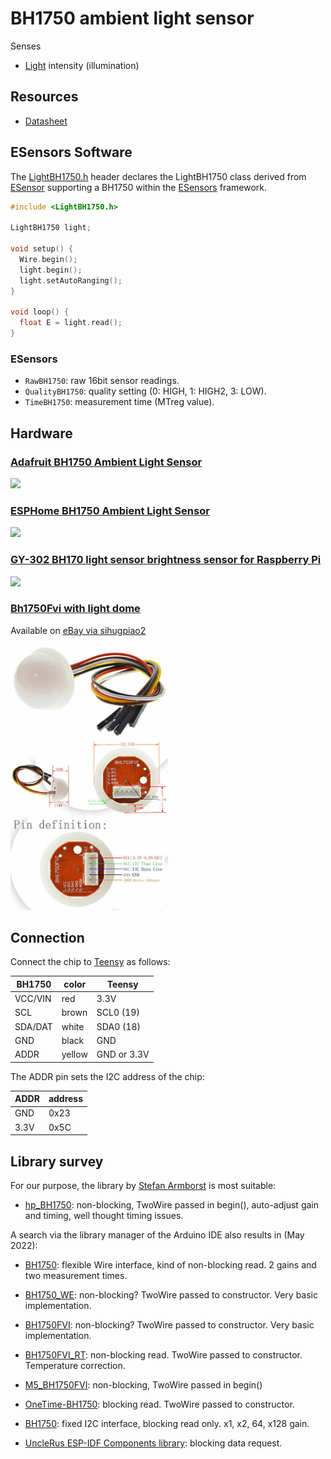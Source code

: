 # BH1750 ambient light sensor

Senses

- [Light](../parameters/light.md) intensity (illumination)


## Resources

- [Datasheet](https://www.elechouse.com/elechouse/images/product/Digital%20light%20Sensor/bh1750fvi-e.pdf)


## ESensors Software

The [LightBH1750.h](../../src/LightBH1750.h) header declares the
LightBH1750 class derived from [ESensor](../classes.md#esensor)
supporting a BH1750 within the [ESensors](../classes.md) framework.

```cpp
#include <LightBH1750.h>

LightBH1750 light;

void setup() {
  Wire.begin();
  light.begin();
  light.setAutoRanging();
}

void loop() {
  float E = light.read();
}
```

### ESensors

- `RawBH1750`: raw 16bit sensor readings. 
- `QualityBH1750`: quality setting (0: HIGH, 1: HIGH2, 3: LOW).
- `TimeBH1750`: measurement time (MTreg value).


## Hardware

### [Adafruit BH1750 Ambient Light Sensor](https://learn.adafruit.com/adafruit-bh1750-ambient-light-sensor)

<img src="https://cdn-learn.adafruit.com/assets/assets/000/093/309/medium800/adafruit_products_pinputs4681_top_ORIG_2020_07.png?1595024462" width=50%>


### [ESPHome BH1750 Ambient Light Sensor](https://esphome.io/components/sensor/bh1750.html)

<img src="https://esphome.io/_images/bh1750-full.jpg" width=50%>


### [GY-302 BH170 light sensor brightness sensor for Raspberry Pi](https://www.az-delivery.de/en/products/gy-302-bh1750-lichtsensor-lichtstaerke-modul-fuer-arduino-und-raspberry-pi)

<img src="https://www.az-delivery.de/cdn/shop/products/gy-302-bh1750-licht-sensor-helligkeitsensor-fur-raspberry-pi-202856.jpg?v=1679398653&width=1200" width=50%>

### [Bh1750Fvi with light dome](https://www.ebay.de/itm/313537378784?chn=ps&_trkparms=ispr%3D1&amdata=enc%3A1sBBkBa-6RfClS7tqIW48lA86&norover=1&mkevt=1&mkrid=707-134425-41852-0&mkcid=2&itemid=313537378784&targetid=1596011701110&device=c&mktype=pla&googleloc=9042270&poi=&campaignid=14472331666&mkgroupid=125370287694&rlsatarget=pla-1596011701110&abcId=9300652&merchantid=111416633&gclid=EAIaIQobChMI4N3RsZO89wIVk-F3Ch2fuwEmEAQYBCABEgLo8_D_BwE)

Available on [eBay via sihugpiao2](https://www.ebay.de/str/sihugpiao2)

<img src="images/bh1750-lightdome.jpg" width=50%>

<img src="images/bh1750-lightdome-dimensions.jpg" width=50%>

<img src="images/bh1750-lightdome-pins.jpg" width=50%>


## Connection

Connect the chip to [Teensy](https://www.pjrc.com/teensy/pinout.html)
as follows:

| BH1750  | color  | Teensy      |
| ------- | ------ | ----------- |
| VCC/VIN | red    | 3.3V        |
| SCL     | brown  | SCL0 (19)   |
| SDA/DAT | white  | SDA0 (18)   |
| GND     | black  | GND         |
| ADDR    | yellow | GND or 3.3V |

The ADDR pin sets the I2C address of the chip:

| ADDR | address |
| ---- | ------- |
| GND  | 0x23    |
| 3.3V | 0x5C    |


## Library survey

For our purpose, the library by [Stefan Armborst](https://github.com/Starmbi) is most suitable:

- [hp_BH1750](https://github.com/Starmbi/hp_BH1750): non-blocking,
  TwoWire passed in begin(), auto-adjust gain and timing, well thought
  timing issues.


A search via the library manager of the Arduino IDE also results in (May 2022):

- [BH1750](https://github.com/claws/BH1750): flexible Wire interface,
  kind of non-blocking read. 2 gains and two measurement times.

- [BH1750_WE](https://github.com/wollewald/BH1750_WE): non-blocking?
  TwoWire passed to constructor. Very basic implementation.

- [BH1750FVI](https://github.com/PeterEmbedded/BH1750FVI):
  non-blocking? TwoWire passed to constructor. Very basic
  implementation.

- [BH1750FVI_RT](https://github.com/RobTillaart/BH1750FVI_RT):
  non-blocking read. TwoWire passed to constructor. Temperature
  correction.

- [M5_BH1750FVI](https://github.com/m5stack/M5_BH1750FVI):
  non-blocking, TwoWire passed in begin()

- [OneTime-BH1750](OneTime-BH1750): blocking read. TwoWire passed to
  constructor.

- [BH1750](https://github.com/jancoow/BH1730-Library): fixed I2C
  interface, blocking read only. x1, x2, 64, x128 gain.

- [UncleRus ESP-IDF Components
  library](https://github.com/UncleRus/esp-idf-lib): blocking data
  request.
